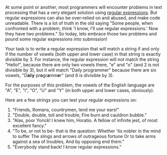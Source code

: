 <div class="md"><p>At some point or another, most programmers will encounter problems in text processing that has a very elegant solution using <a href="http://en.wikipedia.org/wiki/Regex">regular expressions</a>. But regular expressions can also be over-relied on and abused, and make code unreadable. There is a lot of truth in the old saying "Some people, when confronted with a problem, think 'I know, I'll use regular expressions.' Now they have two problems." So today, lets embrace those two problems and pound some regular expressions into submission!</p>
<p>Your task is to write a regular expression that will match a string if and only if the number of vowels (both upper and lower case) in that string is exactly divisible by 3. For instance, the regular expression will not match the string "Hello!", because there are only two vowels there, "e" and "o" (and 2 is not divisible by 3), but it will match "Daily programmer" because there are six vowels, "D<strong>ai</strong>l<strong>y</strong> pr<strong>o</strong>gr<strong>a</strong>mm<strong>e</strong>r" (and 6 is divisible by 3). </p>
<p>For the purposes of this problem, the vowels of the English language are "A", "E", "I", "O", "U" and "Y" (in both upper and lower cases, obviously). </p>
<p>Here are a few strings you can test your regular expressions on: </p>
<ol>
<li>"Friends, Romans, countrymen, lend me your ears!"</li>
<li>"Double, double, toil and trouble; Fire burn and cauldron bubble."</li>
<li>"Alas, poor Yorick! I knew him, Horatio. A fellow of infinite jest, of most excellent fancy."</li>
<li>"To be, or not to be- that is the question: Whether 'tis nobler in the mind to suffer The slings and arrows of outrageous fortune Or to take arms against a sea of troubles, And by opposing end them."</li>
<li>"Everybody stand back! I know regular expressions."</li>
</ol>
</div>
